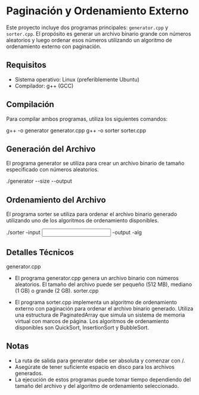 # Paginación y Ordenamiento Externo

Este proyecto incluye dos programas principales: `generator.cpp` y `sorter.cpp`. El propósito es generar un archivo binario grande con números aleatorios y luego ordenar esos números utilizando un algoritmo de ordenamiento externo con paginación.

## Requisitos

- Sistema operativo: Linux (preferiblemente Ubuntu)
- Compilador: g++ (GCC)

## Compilación

Para compilar ambos programas, utiliza los siguientes comandos:

g++ -o generator generator.cpp
g++ -o sorter sorter.cpp

## Generación del Archivo

El programa generator se utiliza para crear un archivo binario de tamaño especificado con números aleatorios.


./generator --size <SIZE> --output <OUTPUT FILE PATH>

## Ordenamiento del Archivo

El programa sorter se utiliza para ordenar el archivo binario generado utilizando uno de los algoritmos de ordenamiento disponibles.

./sorter -input <INPUT FILE PATH> -output <OUTPUT FILE PATH> -alg <ALGORITHM>

## Detalles Técnicos
generator.cpp

- El programa generator.cpp genera un archivo binario con números aleatorios. El tamaño del archivo puede ser pequeño (512 MB), mediano (1 GB) o grande (2 GB).
sorter.cpp

- El programa sorter.cpp implementa un algoritmo de ordenamiento externo con paginación para ordenar el archivo binario generado. Utiliza una estructura de PaginatedArray que simula un sistema de memoria virtual con marcos de página. Los algoritmos de ordenamiento disponibles son QuickSort, InsertionSort y BubbleSort.

## Notas
- La ruta de salida para generator debe ser absoluta y comenzar con /.
- Asegúrate de tener suficiente espacio en disco para los archivos generados.
- La ejecución de estos programas puede tomar tiempo dependiendo del tamaño del archivo y del algoritmo de ordenamiento seleccionado.
